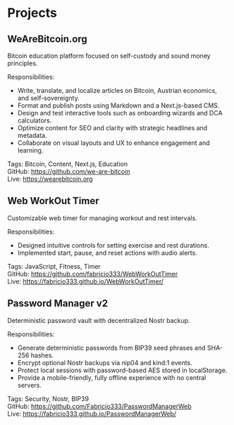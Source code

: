 # Projects

## WeAreBitcoin.org
Bitcoin education platform focused on self-custody and sound money principles.

Responsibilities:
- Write, translate, and localize articles on Bitcoin, Austrian economics, and self-sovereignty.
- Format and publish posts using Markdown and a Next.js-based CMS.
- Design and test interactive tools such as onboarding wizards and DCA calculators.
- Optimize content for SEO and clarity with strategic headlines and metadata.
- Collaborate on visual layouts and UX to enhance engagement and learning.

Tags: Bitcoin, Content, Next.js, Education  
GitHub: https://github.com/we-are-bitcoin  
Live: https://wearebitcoin.org

## Web WorkOut Timer
Customizable web timer for managing workout and rest intervals.

Responsibilities:
- Designed intuitive controls for setting exercise and rest durations.
- Implemented start, pause, and reset actions with audio alerts.

Tags: JavaScript, Fitness, Timer  
GitHub: https://github.com/fabricio333/WebWorkOutTimer  
Live: https://fabricio333.github.io/WebWorkOutTimer/

## Password Manager v2
Deterministic password vault with decentralized Nostr backup.

Responsibilities:
- Generate deterministic passwords from BIP39 seed phrases and SHA-256 hashes.
- Encrypt optional Nostr backups via nip04 and kind:1 events.
- Protect local sessions with password-based AES stored in localStorage.
- Provide a mobile-friendly, fully offline experience with no central servers.

Tags: Security, Nostr, BIP39  
GitHub: https://github.com/Fabricio333/PasswordManagerWeb  
Live: https://fabricio333.github.io/PasswordManagerWeb/

